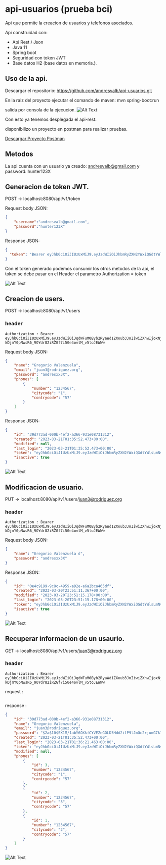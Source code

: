 # api-usuarios (prueba bci)
Api que permite la creacion de usuarios y telefonos asociados.

Api construidad con: 

- Api Rest / Json
- Java 11
- Spring boot
- Seguridad con token JWT
- Base datos H2 (base datos en memoria.).


## Uso de la api.

Descargar el repositorio: https://github.com/andresvalb/api-usuarios.git

En la raiz del proyecto ejecutar el comando de maven: mvn spring-boot:run

salida por consola de la ejecucion.
![Alt Text](https://raw.githubusercontent.com/andresvalb/imagenes/main/consolamaven.png)

Con esto ya tenemos desplegada el api-rest.

disponibilizo un proyecto en postman para realizar pruebas.

[Descargar Proyecto Postman](https://raw.githubusercontent.com/andresvalb/imagenes/main/Api-Usuarios.postman_collection.json "download")










## Metodos

La api cuenta con un usuario ya creado: andresvalb@gmail.com y password: hunter123X

## Generacion de token JWT.

POST -> localhost:8080/api/v1/token


Request body JSON: 

```json
{
    "username":"andresvalb@gmail.com",
    "password":"hunter123X"
}
```


Response JSON:
```json
{
  "token": "Bearer eyJhbGciOiJIUzUxMiJ9.eyJzdWIiOiJhbmRyZXN2YWxiQGdtYWlsLmNvbSIsImV4cCI6MTY3OTM2OTk2MywiaWF0IjoxNjc5MzYzOTYzfQ.pAgAxr9ZV3OAFzot7bKUDs239HBaznD-T0Kf4mWJgp2W_xshjzc_H0rarEtpSr6__9sA_LReqbsF85fxOgLP2w"
}
```


Con el token generado podemos consumir los otros metodos de la api, el token se debe pasar en el Header el parametro Authorization = token




![Alt Text](https://raw.githubusercontent.com/andresvalb/imagenes/main/header-Authorization.png)



## Creacion de users.

POST -> localhost:8080/api/v1/users

### header
```
Authorization : Bearer eyJhbGciOiJIUzUxMiJ9.eyJzdWIiOiJqdWFuM0Byb2RyaWd1ZXoub3JnIiwiZXhwIjoxNjc5MzY4NTgxLCJpYXQiOjE2NzkzNjI1ODF9.eRHogNlacctrsndu08LySIphGCtHvD8bdhTCmAli-kDjmY0pNwsR6_9OYdr82iRZGf7i50e4ovlM_v5toJEWWw
```

Request body JSON:

```json
{
    "name": "Gregorio Valenzuela",
    "email": "juan3@rodriguez.org",
    "password": "andresxx3X",
    "phones": [
        {
            "number": "1234567",
            "citycode": "1",
            "contrycode": "57"
        }
    ]
}
```


Response JSON:
```json
{
    "id": "39d773ad-000b-4ef2-a366-931e08731312",
    "created": "2023-03-21T01:35:52.473+00:00",
    "modified": null,
    "last_login": "2023-03-21T01:35:52.473+00:00",
    "token": "eyJhbGciOiJIUzUxMiJ9.eyJzdWIiOiJhbmRyZXN2YWxiQGdtYWlsLmNvbSIsImV4cCI6MTY3OTM2ODUzOSwiaWF0IjoxNjc5MzYyNTM5fQ.WE7BLKhQnx0adA0ZIwra2lyaDKa9dzaYFqQtZCgbfHE0FxrI1SbtYGxH8_wjbzz5VsrObAz4N1WCLhKNHuDrDA",
    "isactive": true
}
```

![Alt Text](https://raw.githubusercontent.com/andresvalb/imagenes/main/creacion-usuarios.png)


## Modificacion de usuario.

PUT -> localhost:8080/api/v1/users/juan3@rodriguez.org


### header
```
Authorization : Bearer eyJhbGciOiJIUzUxMiJ9.eyJzdWIiOiJqdWFuM0Byb2RyaWd1ZXoub3JnIiwiZXhwIjoxNjc5MzY4NTgxLCJpYXQiOjE2NzkzNjI1ODF9.eRHogNlacctrsndu08LySIphGCtHvD8bdhTCmAli-kDjmY0pNwsR6_9OYdr82iRZGf7i50e4ovlM_v5toJEWWw
```

Request body JSON:

```json
{
    "name": "Gregorio Valenzuela d",
    "password": "andresxx3X"
}
```


Response JSON:
```json
{
    "id": "0e4c9199-9c8c-4959-a92e-a6a2bca465df",
    "created": "2023-03-20T23:51:11.367+00:00",
    "modified": "2023-03-20T23:51:15.178+00:00",
    "last_login": "2023-03-20T23:51:15.178+00:00",
    "token": "eyJhbGciOiJIUzUxMiJ9.eyJzdWIiOiJhbmRyZXN2YWxiQGdtYWlsLmNvbSIsImV4cCI6MTY3OTM1NjMyNSwiaWF0IjoxNjc5MzUwMzI1fQ.G8QmadMyY9wxUunWq4L3cg_EFcdvvNcpHf8FRFRJ4-EYmuHxwy_b6wZlG2kevsd4v5sD_YKstyeg5LhKU1f8zw",
    "isactive": true
}
```

![Alt Text](https://raw.githubusercontent.com/andresvalb/imagenes/main/update-usuario.png)

## Recuperar informacion de un usaurio.

GET -> localhost:8080/api/v1/users/juan3@rodriguez.org


### header
```
Authorization : Bearer eyJhbGciOiJIUzUxMiJ9.eyJzdWIiOiJqdWFuM0Byb2RyaWd1ZXoub3JnIiwiZXhwIjoxNjc5MzY4NTgxLCJpYXQiOjE2NzkzNjI1ODF9.eRHogNlacctrsndu08LySIphGCtHvD8bdhTCmAli-kDjmY0pNwsR6_9OYdr82iRZGf7i50e4ovlM_v5toJEWWw
```

request :

```json

```


response :
```json
{
    "id": "39d773ad-000b-4ef2-a366-931e08731312",
    "name": "Gregorio Valenzuela",
    "email": "juan3@rodriguez.org",
    "password": "$2a$10$SX1M/1abY6OXkfCYVEZeGOLD5Hdd2ilP9lJmOc2rjumG7k1Buo4Sa",
    "created": "2023-03-21T01:35:52.473+00:00",
    "last_login": "2023-03-21T01:36:21.463+00:00",
    "token": "eyJhbGciOiJIUzUxMiJ9.eyJzdWIiOiJhbmRyZXN2YWxiQGdtYWlsLmNvbSIsImV4cCI6MTY3OTM2ODUzOSwiaWF0IjoxNjc5MzYyNTM5fQ.WE7BLKhQnx0adA0ZIwra2lyaDKa9dzaYFqQtZCgbfHE0FxrI1SbtYGxH8_wjbzz5VsrObAz4N1WCLhKNHuDrDA",
    "modified": null,
    "phones": [
        {
            "id": 3,
            "number": "1234567",
            "citycode": "1",
            "contrycode": "57"
        },
        {
            "id": 2,
            "number": "1234567",
            "citycode": "3",
            "contrycode": "57"
        },
        {
            "id": 1,
            "number": "1234567",
            "citycode": "2",
            "contrycode": "57"
        }
    ]
}
```

![Alt Text](https://raw.githubusercontent.com/andresvalb/imagenes/main/get-usuarios.png)